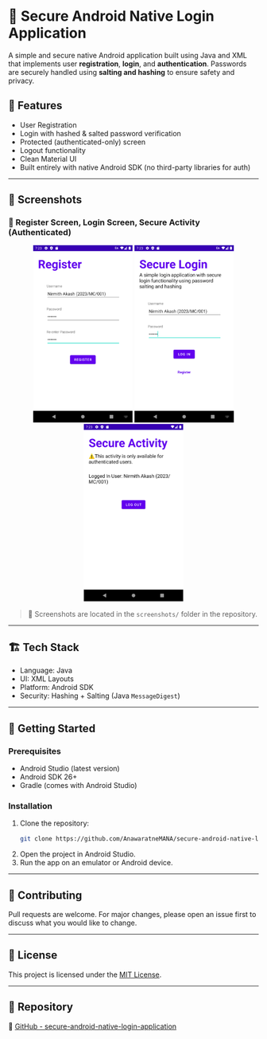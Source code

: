 # 🔐 Secure Android Native Login Application

A simple and secure native Android application built using Java and XML that implements user **registration**, **login**, and **authentication**. Passwords are securely handled using **salting and hashing** to ensure safety and privacy.

## 📱 Features

- User Registration
- Login with hashed & salted password verification
- Protected (authenticated-only) screen
- Logout functionality
- Clean Material UI
- Built entirely with native Android SDK (no third-party libraries for auth)

---

## 🧪 Screenshots

### 🔸 Register Screen,  Login Screen, Secure Activity (Authenticated)
<p align="center">
  <img src="screenshots/Screenshot_1713016409.png" width="200" />
  <img src="screenshots/Screenshot_1713016429.png" width="200" />
  <img src="screenshots/Screenshot_1713016434.png" width="200" />
</p>

> 📂 Screenshots are located in the `screenshots/` folder in the repository.

---

## 🏗️ Tech Stack

- Language: Java
- UI: XML Layouts
- Platform: Android SDK
- Security: Hashing + Salting (Java `MessageDigest`)

---

## 🚀 Getting Started

### Prerequisites
- Android Studio (latest version)
- Android SDK 26+
- Gradle (comes with Android Studio)

### Installation
1. Clone the repository:
   ```bash
   git clone https://github.com/AnawaratneMANA/secure-android-native-login-application
   ```
2. Open the project in Android Studio.
3. Run the app on an emulator or Android device.

---

## 🤝 Contributing

Pull requests are welcome. For major changes, please open an issue first to discuss what you would like to change.

---

## 📜 License

This project is licensed under the [MIT License](LICENSE).

---

## 🔗 Repository

🔗 [GitHub - secure-android-native-login-application](https://github.com/AnawaratneMANA/secure-android-native-login-application)
